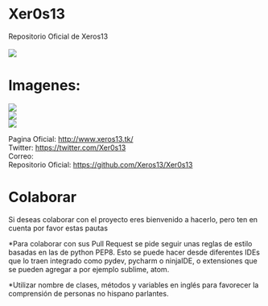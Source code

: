 # Xer0s13
Repositorio Oficial de Xeros13
<br>
<br>
![](http://www.xeros13.tk/images/logo.png)






# **Imagenes:**
![](http://www.xeros13.tk/images/screen1.jpg)
<br>
![](http://www.xeros13.tk/images/screen2.jpg)
<br>
![](http://www.xeros13.tk/images/screen3.jpg)

Pagina Oficial: http://www.xeros13.tk/ <br>
Twitter: https://twitter.com/Xer0s13 <br>
Correo: <br>
Repositorio Oficial: https://github.com/Xeros13/Xer0s13

<h1> Colaborar </h1>
Si deseas colaborar con el proyecto eres bienvenido a hacerlo, pero ten en cuenta por favor estas pautas

*Para colaborar con sus Pull Request se pide seguir unas reglas de estilo basadas en las de python PEP8. Esto se puede hacer desde diferentes IDEs que lo traen integrado como pydev, pycharm o ninjaIDE, o extensiones que se pueden agregar a por ejemplo sublime, atom.

*Utilizar nombre de clases, métodos y variables en inglés para favorecer la comprensión de personas no hispano parlantes.
